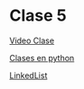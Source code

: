 # Clase 5

[Video Clase](https://www.youtube.com/watch?v=8GJqMvYuqrk&t=1s)

[Clases en python](https://docs.python.org/3/tutorial/classes.html)

[LinkedList](https://www.youtube.com/watch?v=njTh_OwMljA)
